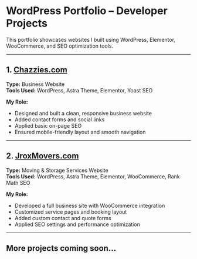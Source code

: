 # WordPress Portfolio – Developer Projects

This portfolio showcases websites I built using WordPress, Elementor, WooCommerce, and SEO optimization tools.

---

## 1. [Chazzies.com](https://chazzies.com/)

**Type:** Business Website  
**Tools Used:** WordPress, Astra Theme, Elementor, Yoast SEO  

**My Role:**
- Designed and built a clean, responsive business website
- Added contact forms and social links
- Applied basic on-page SEO
- Ensured mobile-friendly layout and smooth navigation

---

## 2. [JroxMovers.com](https://jroxmovers.com/)

**Type:** Moving & Storage Services Website  
**Tools Used:** WordPress, Astra Theme, Elementor, WooCommerce, Rank Math SEO  

**My Role:**
- Developed a full business site with WooCommerce integration
- Customized service pages and booking layout
- Added custom contact and quote forms
- Applied SEO settings and performance optimization

---

## More projects coming soon...
